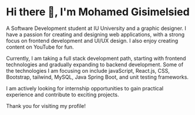 # Hi there 👋, I'm Mohamed Gisimelsied
A Software Development student at IU University and a graphic designer. I have a passion for creating and designing web applications, with a strong focus on frontend development and UI/UX design. I also enjoy creating content on YouTube for fun.

Currently, I am taking a full stack development path, starting with frontend technologies and gradually expanding to backend development. Some of the technologies I am focusing on include javaScript, React.js, CSS, Bootstrap, tailwind, MySQL, Java Spring Boot, and unit testing frameworks.

I am actively looking for internship opportunities to gain practical experience and contribute to exciting projects.

Thank you for visiting my profile!
